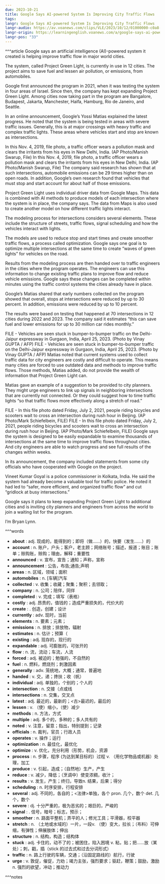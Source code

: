 ```yaml
---
due: 2023-10-21
title: Google Says AI-powered System Is Improving City Traffic Flows
tags: 
langr: Google Says AI-powered System Is Improving City Traffic Flows
langr-audio: https://av.voanews.com/clips/VLE/2023/10/12/01000000-c0a8-0242-2e87-08dbcb723ee7_hq.mp3?download=1
langr-origin: https://learningenglish.voanews.com/a/google-says-ai-powered-system-is-improving-city-traffic-flows/7308553.html
langr-pos: "33"
---
```


^^^article
Google says an artificial intelligence (AI)-powered system it created is helping improve traffic flow in major world cities.

The system, called Project Green Light, is currently in use in 12 cities. The project aims to save fuel and lessen air pollution, or emissions, from automobiles.

Google first announced the program in 2021, when it was testing the system in four areas of Israel. Since then, the company has kept expanding Project Green Light. Among cities now taking part in the program are Bangalore, Budapest, Jakarta, Manchester, Haifa, Hamburg, Rio de Janeiro, and Seattle.

In an online announcement, Google’s Yossi Matias explained the latest progress. He noted that the system is being tested in areas with severe traffic issues. Generally, this is at major crossings with heavy traffic and complex traffic lights. These areas where vehicles start and stop are known as intersections.

In this Nov. 4, 2019, file photo, a traffic officer wears a pollution mask and clears the irritants from his eyes in New Delhi, India. (AP Photo/Manish Swarup, File)
In this Nov. 4, 2019, file photo, a traffic officer wears a pollution mask and clears the irritants from his eyes in New Delhi, India. (AP Photo/Manish Swarup, File)
The company said research has shown that at such intersections, automobile emissions can be 29 times higher than on open roads. In addition, Google’s own research found that vehicles that must stop and start account for about half of those emissions.

Project Green Light uses individual driver data from Google Maps. This data is combined with AI methods to produce models of each intersection where the system is in place, the company says. The data from Maps is also used to create another model on how different traffic lights interact.

The modeling process for intersections considers several elements. These include the structure of streets, traffic flows, signal scheduling and how the vehicles interact with lights.

The models are used to reduce stop and start times and create smoother traffic flows, a process called optimization. Google says one goal is to optimize multiple intersections at the same time to create “waves of green lights” for vehicles on the road.


Results from the modeling process are then handed over to traffic engineers in the cities where the program operates. The engineers can use this information to change existing traffic plans to improve flow and reduce vehicle emissions. Google says these changes can be completed within minutes using the traffic control systems the cities already have in place.

Google’s Matias shared that early numbers collected on the program showed that overall, stops at intersections were reduced by up to 30 percent. In addition, emissions were reduced by up to 10 percent.

The results were based on testing that happened at 70 intersections in 12 cities during 2022 and 2023. The company said it estimates “this can save fuel and lower emissions for up to 30 million car rides monthly.”

FILE - Vehicles are seen stuck in bumper-to-bumper traffic on the Delhi-Jaipur expressway in Gurgaon, India, April 25, 2023. (Photo by Vinay GUPTA / AFP)
FILE - Vehicles are seen stuck in bumper-to-bumper traffic on the Delhi-Jaipur expressway in Gurgaon, India, April 25, 2023. (Photo by Vinay GUPTA / AFP)
Matias noted that current systems used to collect traffic data for city engineers are costly and difficult to operate. This means many cities are forced to use outdated data and methods to improve traffic flows. Those methods, Matias added, do not provide the wealth of information that Project Green Light can.

Matias gave an example of a suggestion to be provided to city planners. They might urge engineers to link up signals in neighboring intersections that are currently not connected. Or they could suggest how to time traffic lights “so that traffic flows more effectively along a stretch of road.”

FILE - In this file photo dated Friday, July 2, 2021, people riding bicycles and scooters wait to cross an intersection during rush hour in Beijing. (AP Photo/Mark Schiefelbein, FILE)
FILE - In this file photo dated Friday, July 2, 2021, people riding bicycles and scooters wait to cross an intersection during rush hour in Beijing. (AP Photo/Mark Schiefelbein, FILE)
Google says the system is designed to be easily expandable to examine thousands of intersections at the same time to improve traffic flows throughout cities. And city engineers are able to watch progress and see full results of the changes within weeks.

In its announcement, the company included statements from some city officials who have cooperated with Google on the project.

Vineet Kumar Goyal is a police commissioner in Kolkata, India. He said the system had already become a valuable tool for traffic police. He noted it had led to “safer, more efficient, and organized traffic flow” and cut “gridlock at busy intersections.”

Google says it plans to keep expanding Project Green Light to additional cities and is inviting city planners and engineers from across the world to join a waiting list for the program.

I’m Bryan Lynn.


^^^words
+ **about** : adj. 现成的，能得到的；即将（做……）的，快要（发生……）的 
+ **account** : n. 账户，户头；客户，老主顾；网络账号；描述，报道；账目；账单；赊购账，赊购；理由，解释；重要性
+ **announced** : v. 宣布，宣告；通知；声称，宣称
+ **announcement** : 公告，布告;通告;声明
+ **areas** : n. 区域，领域；面积
+ **automobiles** : n. [车辆]汽车
+ **collected** : v. 收集；收藏；聚集；聚积；去领取；
+ **company** : n. 公司；陪伴，同伴
+ **completed** : v. 完成；填写（表格）
+ **costly** : adj. 昂贵的，值钱的；造成严重损失的，代价大的
+ **create** : . 创造，创建；设计
+ **currently** : adv. 现时，当前
+ **elements** : n. 要素；元素；
+ **emissions** : n. 排放；排放物，辐射
+ **estimates** : n. 估计；预算（
+ **existing** : adj. 现存的，现行的
+ **expandable** : adj. 可膨胀的，可张开的
+ **flow** : n. 流，流动；车流，人流
+ **forced** : adj. 被迫的；勉强的，不自然的
+ **fuel** : n. 燃料，燃烧剂；刺激因素
+ **generally** : adv. 笼统地，大概；通常，普遍地
+ **handed** : v. 交，递；搀扶；收（帆）
+ **individual** : adj. 单独的，个别的；个人的
+ **intersection** : n. 交接（点或线
+ **intersections** : n. 交集，交叉点
+ **latest** : adj. 最近的，最新的；<古>最迟的，最后的
+ **lessen** : v. （使）缩小，（使）减少
+ **methods** : n. 方法，方式
+ **multiple** : adj. 多个的，多种的；多人共有的
+ **noted** : v. 注意，留意；指出，特别提到；记录
+ **officials** : n. 裁判，官员；行政人员
+ **operates** : v. 操作；运行
+ **optimization** : n. 最佳化，最优化
+ **optimize** : v. 优化，充分利用（形势，机会，资源
+ **process** : n. 步骤，程序 (为达到某目标的）过程 v. （用化学物品或机器）处理，加工
+ **produce** : v. 引起，造成；（自然地）生产，产生
+ **reduce** : v. 减少，降低；（烹调中）使变浓稠，收汁；
+ **results** : v. 发生，产生；终归，导致n. 结果，后果；得分
+ **scheduling** : n. 时序安排，行程安排
+ **several** : adj. 不同的，各自的；<法律>单独，各个
pron. 几个，数个
det. 几个，数个
+ **severe** : dj. 十分严重的，极为恶劣的；艰巨的，严峻的
+ **signal** : . 信号，暗号；标志，预示；
+ **smoother** : n. 路面平整机；弄平的人；修光工具；平滑器，校平器
+ **stretch** : n. （土地或水域的）一片，一段v. （使）变大，拉长；（布料）可伸缩，有弹性；伸展肢体；伸出
+ **structure** : n. 结构，构造；结构体
+ **stuck** : adj. 卡住的，动不了的；被困住，陷入困境 v. 粘，贴；把……放（某处）；刺，戳，插（stick 的过去式和过去分词形式）
+ **traffic** : n. 路上行驶的车辆，交通；（沿固定路线的）航行，行驶
+ **urge** : v. 敦促，催促，力劝；竭力主张，强烈要求；驱赶，鞭策；鼓励，激励 n. 强烈的欲望，冲动；推动力

^^^notes